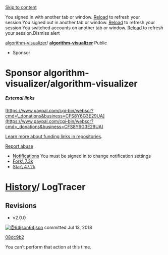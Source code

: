 [Skip to content](https://github.com/algorithm-visualizer/algorithm-visualizer/wiki/LogTracer/_history#start-of-content)

You signed in with another tab or window. [Reload](https://github.com/algorithm-visualizer/algorithm-visualizer/wiki/LogTracer/_history) to refresh your session.You signed out in another tab or window. [Reload](https://github.com/algorithm-visualizer/algorithm-visualizer/wiki/LogTracer/_history) to refresh your session.You switched accounts on another tab or window. [Reload](https://github.com/algorithm-visualizer/algorithm-visualizer/wiki/LogTracer/_history) to refresh your session.Dismiss alert

[algorithm-visualizer](https://github.com/algorithm-visualizer)/ **[algorithm-visualizer](https://github.com/algorithm-visualizer/algorithm-visualizer)** Public

- Sponsor







# Sponsor algorithm-visualizer/algorithm-visualizer



















##### External links









[https://www.paypal.com/cgi-bin/webscr?cmd=\_donations&business=CFS8Y6G3E29UA](https://www.paypal.com/cgi-bin/webscr?cmd=_donations&business=CFS8Y6G3E29UA)









[Learn more about funding links in repositories](https://docs.github.com/repositories/managing-your-repositorys-settings-and-features/customizing-your-repository/displaying-a-sponsor-button-in-your-repository).




[Report abuse](https://github.com/contact/report-abuse?report=algorithm-visualizer%2Falgorithm-visualizer+%28Repository+Funding+Links%29)

- [Notifications](https://github.com/login?return_to=%2Falgorithm-visualizer%2Falgorithm-visualizer) You must be signed in to change notification settings
- [Fork\\
7.3k](https://github.com/login?return_to=%2Falgorithm-visualizer%2Falgorithm-visualizer)
- [Star\\
47.2k](https://github.com/login?return_to=%2Falgorithm-visualizer%2Falgorithm-visualizer)


# [History](https://github.com/algorithm-visualizer/algorithm-visualizer/wiki/_history)/ LogTracer

## Revisions

- v2.0.0




[![@64json](https://avatars.githubusercontent.com/u/1618732?s=32&v=4)64json](https://github.com/64json)
committed
Jul 13, 2018



[08dc9b2](https://github.com/algorithm-visualizer/algorithm-visualizer/wiki/LogTracer/08dc9b2369dd65a69fa5e3d9eb0e2c268fdb94fd)


You can’t perform that action at this time.